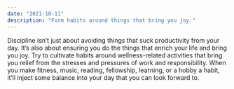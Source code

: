 ```yaml
---
date: "2021-10-11"
description: "Form habits around things that bring you joy."
---
```


Discipline isn’t just about avoiding things that suck productivity from your day. It’s also about ensuring you do the things that enrich your life and bring you joy. Try to cultivate habits around wellness-related activities that bring you relief from the stresses and pressures of work and responsibility. When you make fitness, music, reading, fellowship, learning, or a hobby a habit, it’ll inject some balance into your day that you can look forward to.
